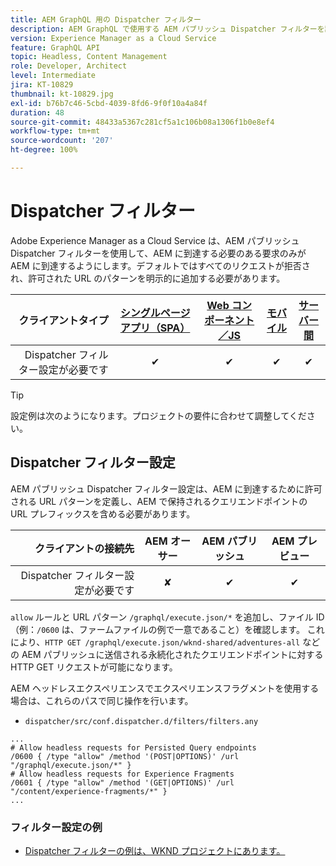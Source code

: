 ```yaml
---
title: AEM GraphQL 用の Dispatcher フィルター
description: AEM GraphQL で使用する AEM パブリッシュ Dispatcher フィルターを設定する方法について説明します。
version: Experience Manager as a Cloud Service
feature: GraphQL API
topic: Headless, Content Management
role: Developer, Architect
level: Intermediate
jira: KT-10829
thumbnail: kt-10829.jpg
exl-id: b76b7c46-5cbd-4039-8fd6-9f0f10a4a84f
duration: 48
source-git-commit: 48433a5367c281cf5a1c106b08a1306f1b0e8ef4
workflow-type: tm+mt
source-wordcount: '207'
ht-degree: 100%

---
```


# Dispatcher フィルター

Adobe Experience Manager as a Cloud Service は、AEM パブリッシュ Dispatcher フィルターを使用して、AEM に到達する必要のある要求のみが AEM に到達するようにします。デフォルトではすべてのリクエストが拒否され、許可された URL のパターンを明示的に追加する必要があります。

| クライアントタイプ | [シングルページアプリ（SPA）](../spa.md) | [Web コンポーネント／JS](../web-component.md) | [モバイル](../mobile.md) | [サーバー間](../server-to-server.md) |
|------------------------------------------:|:---------------------:|:----------------:|:---------:|:----------------:|
| Dispatcher フィルター設定が必要です | ✔ | ✔ | ✔ | ✔ |

>[!TIP]
>
> 設定例は次のようになります。プロジェクトの要件に合わせて調整してください。

## Dispatcher フィルター設定

AEM パブリッシュ Dispatcher フィルター設定は、AEM に到達するために許可される URL パターンを定義し、AEM で保持されるクエリエンドポイントの URL プレフィックスを含める必要があります。

| クライアントの接続先 | AEM オーサー | AEM パブリッシュ | AEM プレビュー |
|------------------------------------------:|:----------:|:-------------:|:-------------:|
| Dispatcher フィルター設定が必要です | ✘ | ✔ | ✔ |

`allow` ルールと URL パターン `/graphql/execute.json/*` を追加し、ファイル ID（例：`/0600` は、ファームファイルの例で一意であること）を確認します。
これにより、`HTTP GET /graphql/execute.json/wknd-shared/adventures-all` などの AEM パブリッシュに送信される永続化されたクエリエンドポイントに対する HTTP GET リクエストが可能になります。

AEM ヘッドレスエクスペリエンスでエクスペリエンスフラグメントを使用する場合は、これらのパスで同じ操作を行います。

+ `dispatcher/src/conf.dispatcher.d/filters/filters.any`

```
...
# Allow headless requests for Persisted Query endpoints
/0600 { /type "allow" /method '(POST|OPTIONS)' /url "/graphql/execute.json/*" }
# Allow headless requests for Experience Fragments
/0601 { /type "allow" /method '(GET|OPTIONS)' /url "/content/experience-fragments/*" }
...
```

### フィルター設定の例

+ [Dispatcher フィルターの例は、WKND プロジェクトにあります。](https://github.com/adobe/aem-guides-wknd/blob/main/dispatcher/src/conf.dispatcher.d/filters/filters.any#L28)
